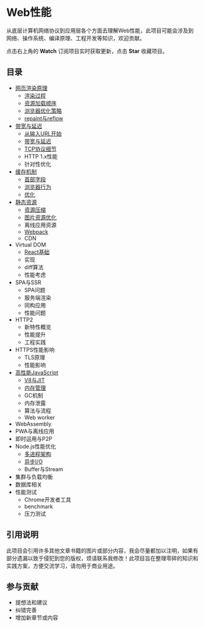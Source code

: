# Web性能

从底层计算机网络协议到应用层各个方面去理解Web性能，此项目可能会涉及到网络、操作系统、编译原理、工程开发等知识，欢迎贡献。

点击右上角的 **Watch** 订阅项目实时获取更新，点击 **Star** 收藏项目。

## 目录

* [网页渲染原理](/网页渲染原理/README.md)
    * [渲染过程](/网页渲染原理/渲染过程.md)
    * [资源加载顺序](/网页渲染原理/资源加载顺序.md)
    * [浏览器优化策略](/网页渲染原理/浏览器优化策略.md)
    * [repaint与reflow](/网页渲染原理/repaint与reflow.md)
* [带宽与延迟](/带宽与延迟/README.md)
    * [从输入URL开始](/带宽与延迟/从输入URL开始.md)
    * [带宽与延迟](/带宽与延迟/带宽与延迟.md)
    * [TCP协议细节](/带宽与延迟/TCP协议细节.md)
    * HTTP 1.x性能
    * 针对性优化
* [缓存机制](/缓存机制/README.md)
    * [首部字段](/缓存机制/首部字段.md)
    * [浏览器行为](/缓存机制/浏览器行为.md)
    * [优化](/缓存机制/优化.md)
* [静态资源](/静态资源/README.md)
    * [资源压缩](/静态资源/资源压缩.md)
    * [图片资源优化](/静态资源/图像优化.md)
    * 离线应用资源
    * [Webpack](/静态资源/Webpack.md)
    * CDN
* Virtual DOM
    * [React基础](/虚拟DOM/React基础.md)
    * 实现
    * diff算法
    * 性能考虑
* SPA与SSR
    * SPA问题
    * 服务端渲染
    * 同构应用
    * 性能问题
* HTTP2
    * 新特性概览
    * 性能提升
    * 工程实践
* HTTPS性能影响
    * TLS原理
    * 性能影响
* [高性能JavaScript](/高性能JavaScript/README.md)
    * [V8与JIT](/高性能JavaScript/V8与JIT.md)
    * [内存管理](/高性能JavaScript/内存管理.md)
    * GC机制
    * 内存泄露
    * 算法与流程
    * Web worker
* WebAssembly
* PWA与离线应用
* 即时运用与P2P
* Node.js性能优化
    * [多进程架构](/Node性能优化/多进程架构.md)
    * [异步I/O](/Node性能优化/异步IO.md)
    * Buffer与Stream
* 集群与负载均衡
* 数据库相关
* 性能测试
    * Chrome开发者工具
    * benchmark
    * 压力测试

## 引用说明
此项目会引用许多其他文章书籍的图片或部分内容，我会尽量都加以注明，如果有部分遗漏以致于侵犯到您的版权，烦请联系我修改！此项目旨在整理零碎的知识和实践方案，方便交流学习，请勿用于商业用途。
## 参与贡献

* 提想法和建议
* 纠错完善
* 增加新章节或内容

